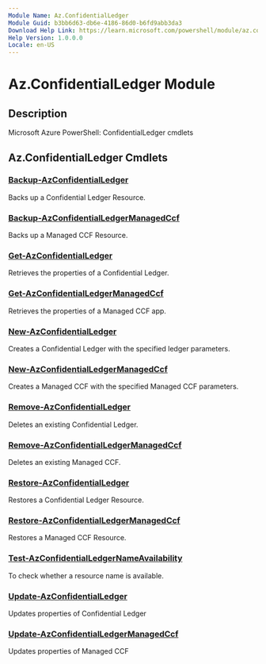 ```yaml
---
Module Name: Az.ConfidentialLedger
Module Guid: b3bb6d63-db6e-4186-86d0-b6fd9abb3da3
Download Help Link: https://learn.microsoft.com/powershell/module/az.confidentialledger
Help Version: 1.0.0.0
Locale: en-US
---
```


# Az.ConfidentialLedger Module
## Description
Microsoft Azure PowerShell: ConfidentialLedger cmdlets

## Az.ConfidentialLedger Cmdlets
### [Backup-AzConfidentialLedger](Backup-AzConfidentialLedger.md)
Backs up a Confidential Ledger Resource.

### [Backup-AzConfidentialLedgerManagedCcf](Backup-AzConfidentialLedgerManagedCcf.md)
Backs up a Managed CCF Resource.

### [Get-AzConfidentialLedger](Get-AzConfidentialLedger.md)
Retrieves the properties of a Confidential Ledger.

### [Get-AzConfidentialLedgerManagedCcf](Get-AzConfidentialLedgerManagedCcf.md)
Retrieves the properties of a Managed CCF app.

### [New-AzConfidentialLedger](New-AzConfidentialLedger.md)
Creates a  Confidential Ledger with the specified ledger parameters.

### [New-AzConfidentialLedgerManagedCcf](New-AzConfidentialLedgerManagedCcf.md)
Creates a Managed CCF with the specified Managed CCF parameters.

### [Remove-AzConfidentialLedger](Remove-AzConfidentialLedger.md)
Deletes an existing Confidential Ledger.

### [Remove-AzConfidentialLedgerManagedCcf](Remove-AzConfidentialLedgerManagedCcf.md)
Deletes an existing Managed CCF.

### [Restore-AzConfidentialLedger](Restore-AzConfidentialLedger.md)
Restores a Confidential Ledger Resource.

### [Restore-AzConfidentialLedgerManagedCcf](Restore-AzConfidentialLedgerManagedCcf.md)
Restores a Managed CCF Resource.

### [Test-AzConfidentialLedgerNameAvailability](Test-AzConfidentialLedgerNameAvailability.md)
To check whether a resource name is available.

### [Update-AzConfidentialLedger](Update-AzConfidentialLedger.md)
Updates properties of Confidential Ledger

### [Update-AzConfidentialLedgerManagedCcf](Update-AzConfidentialLedgerManagedCcf.md)
Updates properties of Managed CCF


